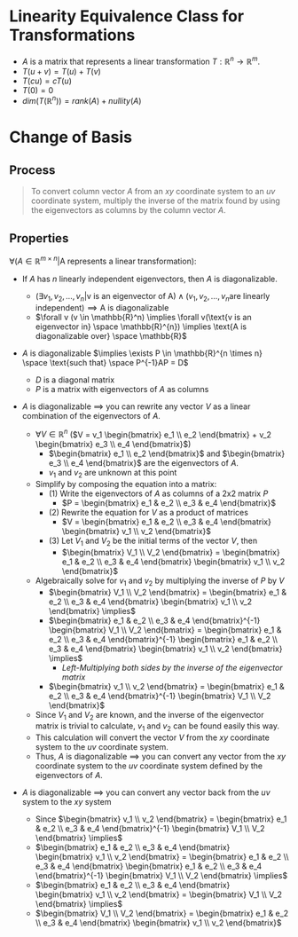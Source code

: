 

# Linearity Equivalence Class for Transformations

- $A$ is a matrix that represents a linear transformation $T: \mathbb{R}^n \rightarrow \mathbb{R}^m$.
- $T(u + v) = T(u) + T(v)$
- $T(cu) = cT(u)$
- $T(0) = 0$
- $dim(T(\mathbb{R}^n)) = rank(A) + nullity(A)$

# Change of Basis

## Process

> To convert column vector $A$ from an $xy$ coordinate system to an $uv$ coordinate system, multiply the inverse of the matrix found by using the eigenvectors as columns by the column vector $A$.

## Properties

$\forall (A \in \mathbb{R}^{m \times n} | \text{A represents a linear transformation})$:
- If $A$ has $n$ linearly independent eigenvectors, then $A$ is diagonalizable.
  - $(\exists v_1, v_2, \ldots, v_n | \text{v is an eigenvector of A}) \land (v_1, v_2, \ldots, v_n \text{are linearly independent})  \implies \text{A is diagonalizable}$
  - $\forall v (v \in \mathbb{R}^n) \implies \forall v(\text{v is an eigenvector in} \space \mathbb{R}^{n}) \implies \text{A is diagonalizable over} \space \mathbb{R}$

- $A$ is diagonalizable $\implies \exists P \in \mathbb{R}^{n \times n} \space \text{such that} \space P^{-1}AP = D$
  - $D$ is a diagonal matrix
  - $P$ is a matrix with eigenvectors of $A$ as columns

- $A$ is diagonalizable $\implies$ you can rewrite any vector $V$ as a linear combination of the eigenvectors of $A$.
  - $\forall V \in \mathbb{R}^n$ ($V = v_1 \begin{bmatrix} e_1 \\ e_2 \end{bmatrix} + v_2 \begin{bmatrix} e_3 \\ e_4 \end{bmatrix}$)
    - $\begin{bmatrix} e_1 \\ e_2 \end{bmatrix}$ and $\begin{bmatrix} e_3 \\ e_4 \end{bmatrix}$ are the eigenvectors of $A$.
    - $v_1$ and $v_2$ are unknown at this point
  - Simplify by composing the equation into a matrix:
    - (1) Write the eigenvectors of $A$ as columns of a 2x2 matrix $P$
      - $P = \begin{bmatrix} e_1 & e_2 \\ e_3 & e_4 \end{bmatrix}$
    - (2) Rewrite the equation for $V$ as a product of matrices
      - $V = \begin{bmatrix} e_1 & e_2 \\ e_3 & e_4 \end{bmatrix} \begin{bmatrix} v_1 \\ v_2 \end{bmatrix}$
    - (3) Let $V_1$ and $V_2$ be the initial terms of the vector $V$, then
      - $\begin{bmatrix} V_1 \\ V_2 \end{bmatrix} = \begin{bmatrix} e_1 & e_2 \\ e_3 & e_4 \end{bmatrix} \begin{bmatrix} v_1 \\ v_2 \end{bmatrix}$
  - Algebraically solve for $v_1$ and $v_2$ by multiplying the inverse of $P$ by $V$
    - $\begin{bmatrix} V_1 \\ V_2 \end{bmatrix} = \begin{bmatrix} e_1 & e_2 \\ e_3 & e_4 \end{bmatrix} \begin{bmatrix} v_1 \\ v_2 \end{bmatrix} \implies$
    - $\begin{bmatrix} e_1 & e_2 \\ e_3 & e_4 \end{bmatrix}^{-1} \begin{bmatrix} V_1 \\ V_2 \end{bmatrix} = \begin{bmatrix} e_1 & e_2 \\ e_3 & e_4 \end{bmatrix}^{-1} \begin{bmatrix} e_1 & e_2 \\ e_3 & e_4 \end{bmatrix} \begin{bmatrix} v_1 \\ v_2 \end{bmatrix} \implies$
      - *Left-Multiplying both sides by the inverse of the eigenvector matrix*
    - $\begin{bmatrix} v_1 \\ v_2 \end{bmatrix} = \begin{bmatrix} e_1 & e_2 \\ e_3 & e_4 \end{bmatrix}^{-1} \begin{bmatrix} V_1 \\ V_2 \end{bmatrix}$
  - Since $V_1$ and $V_2$ are known, and the inverse of the eigenvector matrix is trivial to calculate, $v_1$ and $v_2$ can be found easily this way.
  - This calculation will convert the vector $V$ from the $xy$ coordinate system to the $uv$ coordinate system.
  - Thus, $A$ is diagonalizable $\implies$ you can convert any vector from the $xy$ coordinate system to the $uv$ coordinate system defined by the eigenvectors of $A$.

- $A$ is diagonalizable $\implies$ you can convert any vector back from the $uv$ system to the $xy$ system
  - Since $\begin{bmatrix} v_1 \\ v_2 \end{bmatrix} = \begin{bmatrix} e_1 & e_2 \\ e_3 & e_4 \end{bmatrix}^{-1} \begin{bmatrix} V_1 \\ V_2 \end{bmatrix} \implies$
  - $\begin{bmatrix} e_1 & e_2 \\ e_3 & e_4 \end{bmatrix} \begin{bmatrix} v_1 \\ v_2 \end{bmatrix} = \begin{bmatrix} e_1 & e_2 \\ e_3 & e_4 \end{bmatrix} \begin{bmatrix} e_1 & e_2 \\ e_3 & e_4 \end{bmatrix}^{-1} \begin{bmatrix} V_1 \\ V_2 \end{bmatrix} \implies$
  - $\begin{bmatrix} e_1 & e_2 \\ e_3 & e_4 \end{bmatrix} \begin{bmatrix} v_1 \\ v_2 \end{bmatrix} = \begin{bmatrix} V_1 \\ V_2 \end{bmatrix} \implies$
  - $\begin{bmatrix} V_1 \\ V_2 \end{bmatrix} = \begin{bmatrix} e_1 & e_2 \\ e_3 & e_4 \end{bmatrix} \begin{bmatrix} v_1 \\ v_2 \end{bmatrix}$